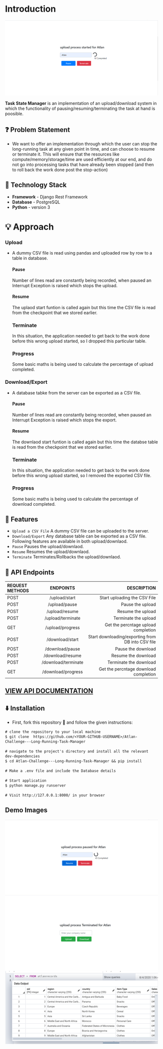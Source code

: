 # Introduction
![](https://github.com/Manvityagi/Atlan-Challenge---Long-Running-Task-Manager/blob/master/images/start.PNG)

**Task State Manager** is an implementation of an upload/download system in which the functionality of pausing/resuming/terminating the task at hand is poosible.


## ❓ Problem  Statement
- We want to offer an implementation through which the user can stop the long-running task at any given point in time, and can choose to resume or terminate it. This will ensure that the resources like compute/memory/storage/time are used efficiently at our end, and do not go into processing tasks that have already been stopped (and then to roll back the work done post the stop-action)

## 🚧  Technology Stack
- **Framework** - Django Rest Framework 
- **Database** - PostgreSQL
- **Python** - version 3   


# 💡 Approach
### Upload 
- A dummy CSV file is read using pandas and uploaded row by row to a table in database.
    #### Pause
    Number of lines read are constantly being recorded, when paused an Interrupt Exception is raised which stops the upload.
     #### Resume
    The uplaod start funtion is called again but this time the CSV file is read from the checkpoint that we stored earlier.
    ### Terminate
    In this situation, the application needed to get back to the work done before this wrong upload started, so I dropped this particular table. 
    ### Progress
    Some basic maths is being used to calculate the percentage of upload completed.

### Download/Export
- A database tabke from the server can be exported as a CSV file.
    #### Pause
    Number of lines read are constantly being recorded, when paused an Interrupt Exception is raised which stops the export.
     #### Resume
    The downlaod start funtion is called again but this time the databse table is read from the checkpoint that we stored earlier. 
    ### Terminate
    In this situation, the application needed to get back to the work done before this wrong upload started, so I removed the exported CSV file. 
    ### Progress
    Some basic maths is being used to calculate the percentage of download completed.


## 🔨  Features
  - ```Upload a CSV File``` A dummy CSV file can be uploaded to the server. 
  - ```Download/Export``` Any database table can be exported as a CSV file. 
    Following features are available in both upload/downlaod.  
- ```Pause``` Pauses the upload/downlaod.
- ```Resume``` Resumes the upload/downlaod.
- ```Terminate``` Terminates/Rollbacks the upload/downlaod.



## 🔨  API Endpoints

|  REQUEST METHODS | ENDPOINTS | DESCRIPTION |
| :---         |     :---:      |          ---: |
| POST   | /upload/start    |  Start uploading the CSV File    |
| POST      | /upload/pause       | Pause the upload      |
| POST   | /upload/resume     | Resume the upload    |
| POST      | /upload/terminate       | Terminate the upload     |
| GET  | /upload/progress     | Get the percntage upload completion    |
| POST   | /download/start    | Start downloading/exporting from DB into CSV file   |
| POST      | /download/pause       | Pause the download       |
| POST   | /download/resume     |Resume the download    |
| POST      | /download/terminate       | Terminate the download    |
| GET   | /download/progress     | Get the percntage download completion    |
  ## [VIEW API DOCUMENTATION](https://documenter.getpostman.com/view/6209199/T1DwbYtX?version=latest)





## ⬇️ Installation
 - First, fork this repository 🍴 and follow the given instructions:
 ```
 # clone the repository to your local machine
$ git clone  https://github.com/<YOUR-GITHUB-USERNAME>/Atlan-Challenge---Long-Running-Task-Manager

# navigate to the project's directory and install all the relevant dev-dependencies
$ cd Atlan-Challenge---Long-Running-Task-Manager && pip install

# Make a .env file and include the Database details

# Start application
$ python manage.py runserver 

# Visit http://127.0.0.1:8000/ in your browser
 ```
 
 ## Demo Images
![](https://github.com/Manvityagi/Atlan-Challenge---Long-Running-Task-Manager/blob/master/images/demo%60.PNG)
![](https://github.com/Manvityagi/Atlan-Challenge---Long-Running-Task-Manager/blob/master/images/demo2.PNG)
![](https://github.com/Manvityagi/Atlan-Challenge---Long-Running-Task-Manager/blob/master/images/demo3.PNG)




